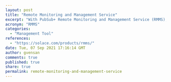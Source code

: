 ```yaml
---
layout: post
title: "Remote Monitoring and Management Service"
excerpt: "With PubSub+ Remote Monitoring and Management Service (RMMS), Solace Support experts remotely monitor your brokers and ensure they are operating within designed parameters."
acronym: "RMMS"
categories:
  - "Management Tool"
references:
  - "https://solace.com/products/rmms/"
date: Tue, 07 Sep 2021 17:16:14 GMT
author: gvensan
comments: true
published: true
share: true
permalink: remote-monitoring-and-management-service
---
```

